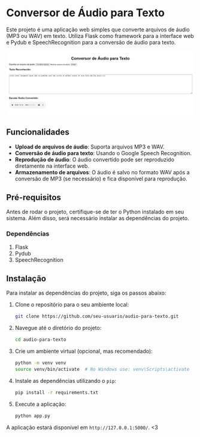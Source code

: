# Conversor de Áudio para Texto

Este projeto é uma aplicação web simples que converte arquivos de áudio (MP3 ou WAV) em texto. Utiliza Flask como framework para a interface web e Pydub e SpeechRecognition para a conversão de áudio para texto.

![Imagem do Projeto](assets/screenshot.png)

## Funcionalidades

- **Upload de arquivos de áudio**: Suporta arquivos MP3 e WAV.
- **Conversão de áudio para texto**: Usando o Google Speech Recognition.
- **Reprodução de áudio**: O áudio convertido pode ser reproduzido diretamente na interface web.
- **Armazenamento de arquivos**: O áudio é salvo no formato WAV após a conversão de MP3 (se necessário) e fica disponível para reprodução.

## Pré-requisitos

Antes de rodar o projeto, certifique-se de ter o Python instalado em seu sistema. Além disso, será necessário instalar as dependências do projeto.

### Dependências

1. Flask
2. Pydub
3. SpeechRecognition


## Instalação

Para instalar as dependências do projeto, siga os passos abaixo:

1. Clone o repositório para o seu ambiente local:
    ```bash
    git clone https://github.com/seu-usuario/audio-para-texto.git
    ```

2. Navegue até o diretório do projeto:
    ```bash
    cd audio-para-texto
    ```

3. Crie um ambiente virtual (opcional, mas recomendado):
    ```bash
    python -m venv venv
    source venv/bin/activate  # No Windows use: venv\Scripts\activate
    ```

4. Instale as dependências utilizando o `pip`:
    ```bash
    pip install -r requirements.txt
    ```

5. Execute a aplicação:
    ```bash
    python app.py
    ```

A aplicação estará disponível em `http://127.0.0.1:5000/`. <3
